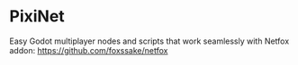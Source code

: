 # PixiNet

Easy Godot multiplayer nodes and scripts that work seamlessly with Netfox addon: https://github.com/foxssake/netfox
